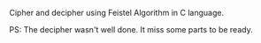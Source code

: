 Cipher and decipher using Feistel Algorithm in C language.

PS: The decipher wasn't well done. It miss some parts to be ready.  
